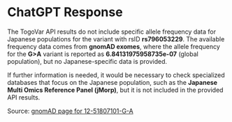 # ChatGPT Response

The TogoVar API results do not include specific allele frequency data for Japanese populations for the variant with rsID **rs796053229**. The available frequency data comes from **gnomAD exomes**, where the allele frequency for the **G>A** variant is reported as **6.84131975958735e-07** (global population), but no Japanese-specific data is provided.

If further information is needed, it would be necessary to check specialized databases that focus on the Japanese population, such as the **Japanese Multi Omics Reference Panel (jMorp)**, but it is not included in the provided API results.

Source: [gnomAD page for 12-51807101-G-A](https://gnomad.broadinstitute.org/variant/12-51807101-G-A?dataset=gnomad_r4)
